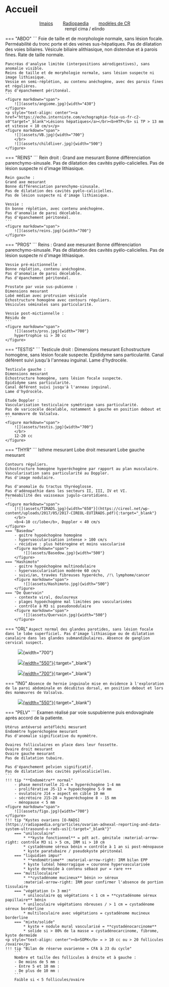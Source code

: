 # Accueil

<p style="text-align: center"><a href="https://www.imaios.com/fr/login"target="_blank">Imaios</a>&nbsp;&nbsp;&nbsp;&nbsp;&nbsp;&nbsp;&nbsp;&nbsp;<a href="https://radiopaedia.org/"target="_blank">Radiopaedia</a>&nbsp;&nbsp;&nbsp;&nbsp;&nbsp;&nbsp;&nbsp;&nbsp;<a href="https://www.radrap.ch/comptesrendus"target="_blank">modèles de CR</a>
</br>rempl cima / elindo</p>

=== "ABDO"
    ```
    Foie de taille et de morphologie normale, sans lésion focale.
    Perméabilité du tronc porte et des veines sus-hépatiques.
    Pas de dilatation des voies biliaires.
    Vésicule biliaire alithiasique, non distendue et à parois fines.
    Rate de taille normale.

    Pancréas d'analyse limitée (interpositions aérodigestives), sans anomalie visible.
    Reins de taille et de morphologie normale, sans lésion suspecte ni image lithiasique.
    Vessie en semi-réplétion, au contenu anéchogène, avec des parois fines et régulières.
    Pas d'épanchement péritonéal.
    ```
    <figure markdown="span">
        ![](assets/angiome.jpg){width="430"}
    </figure>
    <p style="text-align: center"><a href="https://echo.interniste.com/echographie-foie-us-fr-c2-s0"target="_blank">Lésions hépatiques</a></br><b>HTP</b> si TP > 13 mm et vitesse < 10 cm/s</p>
    <figure markdown="span">
        ![](assets/VB.jpg){width="700"}
        </br>
        ![](assets/childliver.jpg){width="500"}
    </figure>
=== "REINS"
    ```
    Rein droit :
    Grand axe mesurant
    Bonne différenciation parenchymo-sinusale.
    Pas de dilatation des cavités pyélo-calicielles.
    Pas de lésion suspecte ni d'image lithiasique.

    Rein gauche :
    Grand axe mesurant
    Bonne différenciation parenchymo-sinusale.
    Pas de dilatation des cavités pyélo-calicielles.
    Pas de lésion suspecte ni d'image lithiasique.

    Vessie :
    En bonne réplétion, avec contenu anéchogène.
    Pas d'anomalie de paroi décelable.
    Pas d'épanchement péritonéal.
    ```
    <figure markdown="span">
        ![](assets/reins.jpg){width="700"}
    </figure>
=== "PROS"
    ```
    Reins :
    Grand axe mesurant
    Bonne différenciation parenchymo-sinusale.
    Pas de dilatation des cavités pyélo-calicielles.
    Pas de lésion suspecte ni d'image lithiasique.

    Vessie pré-mictionnelle :
    Bonne réplétion, contenu anéchogène.
    Pas d'anomalie de paroi décelable.
    Pas d'épanchement péritonéal.

    Prostate par voie sus-pubienne :
    Dimensions mesurant
    Lobé médian avec protrusion vésicale
    Echostructure homogène avec contours réguliers.
    Vésicules séminales sans particularité.

    Vessie post-mictionnelle :
    Résidu de 
    ```
    <figure markdown="span">
        ![](assets/pros.jpg){width="700"}
        hypertrophie si > 30 cc
    </figure>
=== "TESTIS"
    ```
    Testicule droit :
    Dimensions mesurant
    Echostructure homogène, sans lésion focale suspecte.
    Epididyme sans particularité.
    Canal déférent suivi jusqu'à l'anneau inguinal.
    Lame d'hydrocèle.

    Testicule gauche :
    Dimensions mesurant
    Echostructure homogène, sans lésion focale suspecte.
    Epididyme sans particularité.
    Canal déférent suivi jusqu'à l'anneau inguinal.
    Lame d'hydrocèle.

    Etude Doppler :
    Vascularisation testiculaire symétrique sans particularité.
    Pas de varicocèle décelable, notamment à gauche en position debout et en manœuvre de Valsalva.
    ```
    <figure markdown="span">
        ![](assets/testis.jpg){width="700"}
        </br>
        12-20 cc
    </figure>
=== "THYR"
    ```
    Isthme mesurant
    Lobe droit mesurant
    Lobe gauche mesurant

    Contours réguliers.
    Echostructure homogène hyperéchogène par rapport au plan musculaire.
    Vascularisation sans particularité au Doppler.
    Pas d'image nodulaire.

    Pas d'anomalie du tractus thyréoglosse.
    Pas d'adénopathie dans les secteurs II, III, IV et VI.
    Perméabilité des vaisseaux jugulo-carotidiens.
    ```
    <figure markdown="span">
        [![](assets/TIRADS.jpg){width="650"}](https://cireol.net/wp-content/uploads/2017/05/2017-CIREOL-EUTIRADS.pdf){:target="_blank"}
        </br>
        <b>4-10 cc/lobe</b>, Doppler < 40 cm/s
    </figure>
    === "Basedow"
        - goitre hypoéchogène homogène
        - hypervascularisation intense > 100 cm/s
        - récidive : plus hétérogène et moins vascularisé
        <figure markdown="span">
            ![](assets/Basedow.jpg){width="500"}
        </figure>
    === "Hashimoto"
        - goitre hypoéchogène multinodulaire
        - hypervascularisation modérée 60 cm/s
        - suivi/an, travées fibreuses hyperécho, /!\ lymphome/cancer
        <figure markdown="span">
            ![](assets/Hashimoto.jpg){width="500"}
        </figure>
    === "De Quervain"
        - contexte viral, douloureux
        - plages hypoéchogène mal limitées peu vascularisées
        - contrôle à M3 si pseudonodulaire
        <figure markdown="span">
            ![](assets/Quervain.jpg){width="500"}
        </figure>
=== "ORL"
    ```
    Aspect normal des glandes parotides, sans lésion focale dans le lobe superficiel.
    Pas d'image lithiasique ou de dilatation canalaire dans les glandes submandibulaires.
    Absence de ganglion cervical suspect.
    ```
    <figure markdown="span">
        ![](assets/salivaires.jpg){width="700"}
    </figure>
    <figure markdown="span">
        [![](assets/gg.jpg){width="550"}](https://onclepaul.fr/wp-content/uploads/2011/07/Aires-lymphatiques-cervicales-AF-2022.pdf){:target="_blank"}
    </figure>
    <figure markdown="span">
        [![](assets/ORL.jpg){width="700"}](https://www.sfdermato.org/media/pdf/fmc/kystes-et-fistules-43aafeeba119ceb9a20059d95f63e615.pdf){:target="_blank"}
    </figure>
=== "ING"
    ```
    Absence de hernie inguinale mise en évidence à l'exploration de la paroi abdominale en décubitus dorsal, en position debout et lors des manœuvres de Valsalva.
    ```
    <figure markdown="span">
        [![](assets/ing.jpg){width="550"}](https://lamediatheque.radiologie.fr/mediatheque/media.aspx?mediaId=50350&channel=3277){:target="_blank"}
    </figure>
=== "PELV"
    ```
    Examen réalisé par voie suspubienne puis endovaginale après accord de la patiente.

    Utérus antéversé antéfléchi mesurant
    Endomètre hyperéchogène mesurant
    Pas d'anomalie significative du myomètre.

    Ovaires folliculaires en place dans leur fossette.
    Ovaire droit mesurant
    Ovaire gauche mesurant
    Pas de dilatation tubaire.

    Pas d'épanchement pelvien significatif.
    Pas de dilatation des cavités pyélocalicielles.
    ```
    !!! tip "**Endomètre** normal"
        - phase menstruelle J1-4 = hyperéchogène 1-4 mm
        - proliférative J5-13 = hypoéchogène 5-9 mm
        - ovulatoire J14 = aspect en cible 10 mm
        - sécrétoire J15-28 = hyperéchogène 8 - 15 mm
        - ménopause < 5 mm
    <figure markdown="span">
        ![](assets/figo.jpg){width="700"}
    </figure>
    !!! tip "Kystes ovariens [O-RADS](https://radiopaedia.org/articles/ovarian-adnexal-reporting-and-data-system-ultrasound-o-rads-us){:target="_blank"}"
        === "uniloculaire"
            * **kyste fonctionnel** = pdt act. génitale :material-arrow-right: contrôle M3 si > 5 cm, IRM si > 10 cm
            * cystadénome séreux bénin = contrôle à 1 an si post-ménopause
            * kyste paratubaire / pseudokyste péritonéal
        === "liquidien impur"
            * **endométriome** :material-arrow-right: IRM bilan EPP
            * kyste lutéal hémorragique = couronne hypervascularisée
            * kyste dermoïde à contenu sébacé pur = rare +++  
        === "multiloculaire"
            * **cystadénome mucineux** bénin >> séreux  
            :material-arrow-right: IRM pour confirmer l'absence de portion tissulaire
        === "végétation (> 3 mm)"
            * uniloculaire qq végétations < 1 cm = **cystadénome séreux papillaire** bénin
            * uniloculaire végétations nbreuses / > 1 cm = cystadénome séreux borderline
            * multiloculaire avec végétations = cystadénome mucineux borderline
        === "mixte/solide"
            * kyste + nodule mural vascularisé = **cystadénocarcinome**
            * solide si > 80% de la masse = cystadénocarcinome, fibrome, kyste dermoïde
    <p style="text-align: center"><b>SOPK</b> = > 10 cc ou > 20 follicules /ovaire</p>
    !!! tip "Bilan de réserve ovarienne = CFA à J3 du cycle"
        ```
        Nombre et taille des follicules à droite et à gauche :
        - De moins de 5 mm :           
        - Entre 5 et 10 mm : 
        - De plus de 10 mm : 
        ```
        Faible si < 5 follicules/ovaire